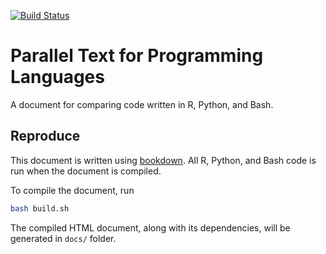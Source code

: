[![Build Status](https://travis-ci.org/liao961120/parallelCode.svg?branch=master)](https://travis-ci.org/liao961120/parallelCode)

# Parallel Text for Programming Languages

A document for comparing code written in R, Python, and Bash.

## Reproduce

This document is written using [bookdown](https://bookdown.org/yihui/bookdown). All R, Python, and Bash code is run when the document is compiled.

To compile the document, run

```bash
bash build.sh
```

The compiled HTML document, along with its dependencies,  will be generated in `docs/` folder.
